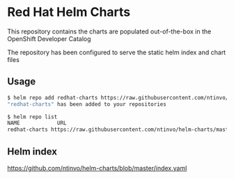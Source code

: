 # Red Hat Helm Charts

This repository contains the charts are populated out-of-the-box in the OpenShift Developer Catalog

The repository has been configured to serve the static helm index and chart files

## Usage

```sh
$ helm repo add redhat-charts https://raw.githubusercontent.com/ntinvo/helm-charts/master
"redhat-charts" has been added to your repositories

$ helm repo list
NAME            URL
redhat-charts https://raw.githubusercontent.com/ntinvo/helm-charts/master  
```

## Helm index

<https://github.com/ntinvo/helm-charts/blob/master/index.yaml>
